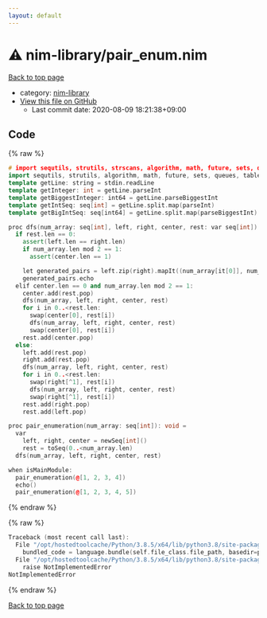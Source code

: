 ```yaml
---
layout: default
---
```


<!-- mathjax config similar to math.stackexchange -->
<script type="text/javascript" async
  src="https://cdnjs.cloudflare.com/ajax/libs/mathjax/2.7.5/MathJax.js?config=TeX-MML-AM_CHTML">
</script>
<script type="text/x-mathjax-config">
  MathJax.Hub.Config({
    TeX: { equationNumbers: { autoNumber: "AMS" }},
    tex2jax: {
      inlineMath: [ ['$','$'] ],
      processEscapes: true
    },
    "HTML-CSS": { matchFontHeight: false },
    displayAlign: "left",
    displayIndent: "2em"
  });
</script>

<script type="text/javascript" src="https://cdnjs.cloudflare.com/ajax/libs/jquery/3.4.1/jquery.min.js"></script>
<script src="https://cdn.jsdelivr.net/npm/jquery-balloon-js@1.1.2/jquery.balloon.min.js" integrity="sha256-ZEYs9VrgAeNuPvs15E39OsyOJaIkXEEt10fzxJ20+2I=" crossorigin="anonymous"></script>
<script type="text/javascript" src="../../assets/js/copy-button.js"></script>
<link rel="stylesheet" href="../../assets/css/copy-button.css" />


# :warning: nim-library/pair_enum.nim

<a href="../../index.html">Back to top page</a>

* category: <a href="../../index.html#dd390cd6b7c8b7d7cfc5543fc36ddaac">nim-library</a>
* <a href="{{ site.github.repository_url }}/blob/master/nim-library/pair_enum.nim">View this file on GitHub</a>
    - Last commit date: 2020-08-09 18:21:38+09:00




## Code

<a id="unbundled"></a>
{% raw %}
```cpp
# import sequtils, strutils, strscans, algorithm, math, future, sets, queues, tables # for yukicoder (0.17.1)
import sequtils, strutils, algorithm, math, future, sets, queues, tables # for AtCoder (0.13.0)
template getLine: string = stdin.readLine
template getInteger: int = getLine.parseInt
template getBiggestInteger: int64 = getLine.parseBiggestInt
template getIntSeq: seq[int] = getLine.split.map(parseInt)
template getBigIntSeq: seq[int64] = getLine.split.map(parseBiggestInt)

proc dfs(num_array: seq[int], left, right, center, rest: var seq[int]): void =
  if rest.len == 0:
    assert(left.len == right.len)
    if num_array.len mod 2 == 1:
      assert(center.len == 1)

    let generated_pairs = left.zip(right).mapIt((num_array[it[0]], num_array[it[1]]))
    generated_pairs.echo
  elif center.len == 0 and num_array.len mod 2 == 1:
    center.add(rest.pop)
    dfs(num_array, left, right, center, rest)
    for i in 0..<rest.len:
      swap(center[0], rest[i])
      dfs(num_array, left, right, center, rest)
      swap(center[0], rest[i])
    rest.add(center.pop)
  else:
    left.add(rest.pop)
    right.add(rest.pop)
    dfs(num_array, left, right, center, rest)
    for i in 0..<rest.len:
      swap(right[^1], rest[i])
      dfs(num_array, left, right, center, rest)
      swap(right[^1], rest[i])
    rest.add(right.pop)
    rest.add(left.pop)

proc pair_enumeration(num_array: seq[int]): void =
  var
    left, right, center = newSeq[int]()
    rest = toSeq(0..<num_array.len)
  dfs(num_array, left, right, center, rest)

when isMainModule:
  pair_enumeration(@[1, 2, 3, 4])
  echo()
  pair_enumeration(@[1, 2, 3, 4, 5])

```
{% endraw %}

<a id="bundled"></a>
{% raw %}
```cpp
Traceback (most recent call last):
  File "/opt/hostedtoolcache/Python/3.8.5/x64/lib/python3.8/site-packages/onlinejudge_verify/docs.py", line 349, in write_contents
    bundled_code = language.bundle(self.file_class.file_path, basedir=pathlib.Path.cwd())
  File "/opt/hostedtoolcache/Python/3.8.5/x64/lib/python3.8/site-packages/onlinejudge_verify/languages/nim.py", line 86, in bundle
    raise NotImplementedError
NotImplementedError

```
{% endraw %}

<a href="../../index.html">Back to top page</a>


